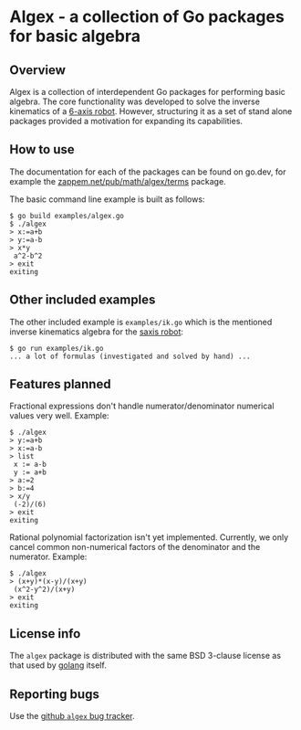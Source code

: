 # Algex - a collection of Go packages for basic algebra

## Overview

Algex is a collection of interdependent Go packages for performing
basic algebra. The core functionality was developed to solve the
inverse kinematics of a [6-axis
robot](https://github.com/tinkerator/saxis). However, structuring it
as a set of stand alone packages provided a motivation for expanding
its capabilities.

## How to use

The documentation for each of the packages can be found on go.dev, for
example the
[zappem.net/pub/math/algex/terms](https://pkg.go.dev/zappem.net/pub/math/algex/terms)
package.

The basic command line example is built as follows:
```
$ go build examples/algex.go
$ ./algex
> x:=a+b
> y:=a-b
> x*y
 a^2-b^2
> exit
exiting
```

## Other included examples

The other included example is `examples/ik.go` which is the mentioned
inverse kinematics algebra for the [saxis
robot](https://github.com/tinkerator/saxis):
```
$ go run examples/ik.go
... a lot of formulas (investigated and solved by hand) ...
```

## Features planned

Fractional expressions don't handle numerator/denominator numerical
values very well. Example:
```
$ ./algex
> y:=a+b
> x:=a-b
> list
 x := a-b
 y := a+b
> a:=2
> b:=4
> x/y
 (-2)/(6)
> exit
exiting
```

Rational polynomial factorization isn't yet implemented. Currently, we
only cancel common non-numerical factors of the denominator and the
numerator. Example:
```
$ ./algex
> (x+y)*(x-y)/(x+y)
 (x^2-y^2)/(x+y)
> exit
exiting
```

## License info

The `algex` package is distributed with the same BSD 3-clause license
as that used by [golang](https://golang.org/LICENSE) itself.

## Reporting bugs

Use the [github `algex` bug
tracker](https://github.com/tinkerator/algex/issues).